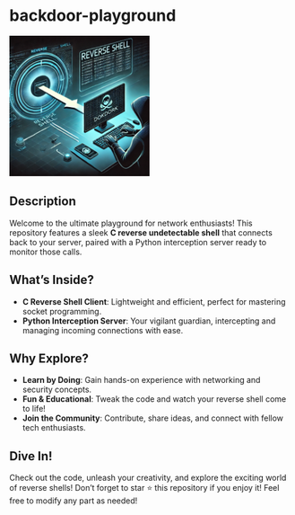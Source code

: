 # backdoor-playground
<img src="https://github.com/dokDork/backdoor-playground/raw/main/images/backdoor.png" width="250" height="250">

## Description
Welcome to the ultimate playground for network enthusiasts! This repository features a sleek **C reverse undetectable shell** that connects back to your server, paired with a Python interception server ready to monitor those calls.

## What’s Inside?
- **C Reverse Shell Client**: Lightweight and efficient, perfect for mastering socket programming.
- **Python Interception Server**: Your vigilant guardian, intercepting and managing incoming connections with ease.

##  Why Explore?
- **Learn by Doing**: Gain hands-on experience with networking and security concepts.
- **Fun & Educational**: Tweak the code and watch your reverse shell come to life!
- **Join the Community**: Contribute, share ideas, and connect with fellow tech enthusiasts.

## Dive In!
Check out the code, unleash your creativity, and explore the exciting world of reverse shells! Don’t forget to star ⭐ this repository if you enjoy it! Feel free to modify any part as needed!
